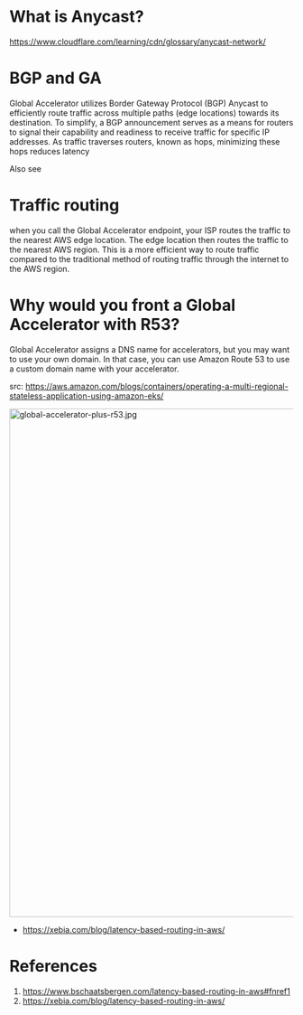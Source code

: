 
# What is Anycast?

https://www.cloudflare.com/learning/cdn/glossary/anycast-network/

# BGP and GA

Global Accelerator utilizes Border Gateway Protocol (BGP) Anycast to efficiently route traffic across multiple paths (edge locations) towards its destination. To simplify, a BGP announcement serves as a means for routers to signal their capability and readiness to receive traffic for specific IP addresses. As traffic traverses routers, known as hops, minimizing these hops reduces latency

Also see

# Traffic routing

when you call the Global Accelerator endpoint, your ISP routes the traffic to the nearest AWS edge location. The edge location then routes the traffic to the nearest AWS region. This is a more efficient way to route traffic compared to the traditional method of routing traffic through the internet to the AWS region.

# Why would you front a Global Accelerator with R53?

Global Accelerator assigns a DNS name for accelerators, but you may want to use your own domain. In that case, you can use Amazon Route 53 to use a custom domain name with your accelerator.

src: https://aws.amazon.com/blogs/containers/operating-a-multi-regional-stateless-application-using-amazon-eks/

<img src="./images/global-accelerator-plus-r53.jpg" title="global-accelerator-plus-r53.jpg" width="900"/>

- https://xebia.com/blog/latency-based-routing-in-aws/

# References

1. https://www.bschaatsbergen.com/latency-based-routing-in-aws#fnref1
1. https://xebia.com/blog/latency-based-routing-in-aws/
